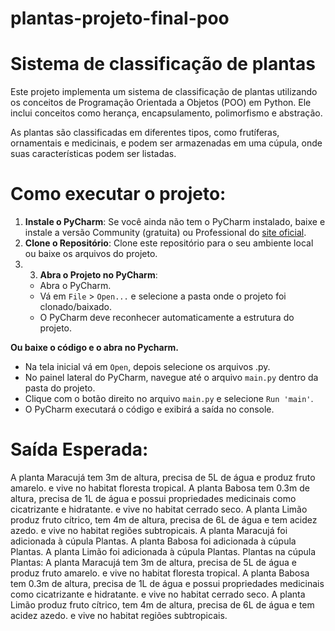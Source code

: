 # plantas-projeto-final-poo
# Sistema de classificação de plantas
Este projeto implementa um sistema de classificação de plantas utilizando os conceitos de Programação Orientada a Objetos (POO) em Python. Ele inclui conceitos como herança, encapsulamento, polimorfismo e abstração.

As plantas são classificadas em diferentes tipos, como frutíferas, ornamentais e medicinais, e podem ser armazenadas em uma cúpula, onde suas características podem ser listadas.

# Como executar o projeto:
1. **Instale o PyCharm**: Se você ainda não tem o PyCharm instalado, baixe e instale a versão Community (gratuita) ou Professional do [site oficial](https://www.jetbrains.com/pycharm/).
2. **Clone o Repositório**: Clone este repositório para o seu ambiente local ou baixe os arquivos do projeto.
3. 3. **Abra o Projeto no PyCharm**:
   - Abra o PyCharm.
   - Vá em `File` > `Open...` e selecione a pasta onde o projeto foi clonado/baixado.
   - O PyCharm deve reconhecer automaticamente a estrutura do projeto.

**Ou baixe o código e o abra no Pycharm.**
   - Na tela inicial vá em `Open`, depois selecione os arquivos .py.
   - No painel lateral do PyCharm, navegue até o arquivo `main.py` dentro da pasta do projeto.
   - Clique com o botão direito no arquivo `main.py` e selecione `Run 'main'`.
   - O PyCharm executará o código e exibirá a saída no console.

# Saída Esperada:
A planta Maracujá tem 3m de altura, precisa de 5L de água e produz fruto amarelo. e vive no habitat floresta tropical.
A planta Babosa tem 0.3m de altura, precisa de 1L de água e possui propriedades medicinais como cicatrizante e hidratante. e vive no habitat cerrado seco.
A planta Limão produz fruto cítrico, tem 4m de altura, precisa de 6L de água e tem acidez azedo. e vive no habitat regiões subtropicais.
A planta Maracujá foi adicionada à cúpula Plantas.
A planta Babosa foi adicionada à cúpula Plantas.
A planta Limão foi adicionada à cúpula Plantas.
Plantas na cúpula Plantas:
A planta Maracujá tem 3m de altura, precisa de 5L de água e produz fruto amarelo. e vive no habitat floresta tropical.
A planta Babosa tem 0.3m de altura, precisa de 1L de água e possui propriedades medicinais como cicatrizante e hidratante. e vive no habitat cerrado seco.
A planta Limão produz fruto cítrico, tem 4m de altura, precisa de 6L de água e tem acidez azedo. e vive no habitat regiões subtropicais.
